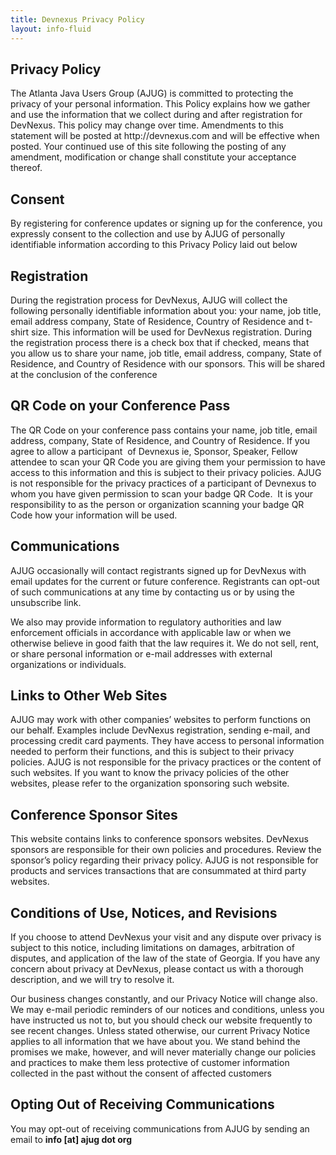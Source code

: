 ```yaml
---
title: Devnexus Privacy Policy
layout: info-fluid
---
```


<section><h1 class="featured-header">Privacy Policy</h1><p>The Atlanta Java Users Group (AJUG) is committed to protecting the privacy of your personal information. This Policy explains how we gather and use the information that we collect during and after registration for DevNexus. This policy may change over time. Amendments to this statement will be posted at http://devnexus.com and will be effective when posted. Your continued use of this site following the posting of any amendment, modification or change shall constitute your acceptance thereof.</p><h2>Consent</h2><p>By registering for conference updates or signing up for the conference, you expressly consent to the collection and use by AJUG of personally identifiable information according to this Privacy Policy laid out below&nbsp;</p><h2>Registration</h2><p>During the registration process for DevNexus, AJUG will collect the following personally identifiable information about you: your name, job title, email address company, State of Residence, Country of Residence and t-shirt size. This information will be used for DevNexus registration. During the registration process there is a check box that if checked, means that you allow us to share your name, job title, email address, company, State of Residence, and Country of Residence with our sponsors. This will be shared at the conclusion of the conference</p><h2>QR Code on your Conference Pass</h2><p>The QR Code on your conference pass contains your name, job title, email address, company, State of Residence, and Country of Residence. If you agree to allow a participant &nbsp;of Devnexus ie, Sponsor, Speaker, Fellow attendee to scan your QR Code you are giving them your permission to have access to this information and this is subject to their privacy policies. AJUG is not responsible for the privacy practices of a participant of Devnexus to whom you have given permission to scan your badge QR Code. &nbsp;It is your responsibility to as the person or organization scanning your badge QR Code how your information will be used.</p><h2>Communications</h2><p>AJUG occasionally will contact registrants signed up for DevNexus with email updates for the current or future conference. Registrants can opt-out of such communications at any time by contacting us or by using the unsubscribe link.</p><p>We also may provide information to regulatory authorities and law enforcement officials in accordance with applicable law or when we otherwise believe in good faith that the law requires it. We do not sell, rent, or share personal information or e-mail addresses with external organizations or individuals.</p><h2>Links to Other Web Sites</h2><p>AJUG may work with other companies&rsquo; websites to perform functions on our behalf. Examples include DevNexus registration, sending e-mail, and processing credit card payments. They have access to personal information needed to perform their functions, and this is subject to their privacy policies. AJUG is not responsible for the privacy practices or the content of such websites. If you want to know the privacy policies of the other websites, please refer to the organization sponsoring such website.</p><h2>Conference Sponsor Sites</h2><p>This website contains links to conference sponsors websites. DevNexus sponsors are responsible for their own policies and procedures. Review the sponsor&rsquo;s policy regarding their privacy policy. AJUG is not responsible for products and services transactions that are consummated at third party websites.</p><h2>Conditions of Use, Notices, and Revisions</h2><p>If you choose to attend DevNexus your visit and any dispute over privacy is subject to this notice, including limitations on damages, arbitration of disputes, and application of the law of the state of Georgia. If you have any concern about privacy at DevNexus, please contact us with a thorough description, and we will try to resolve it.</p><p>Our business changes constantly, and our Privacy Notice will change also. We may e-mail periodic reminders of our notices and conditions, unless you have instructed us not to, but you should check our website frequently to see recent changes. Unless stated otherwise, our current Privacy Notice applies to all information that we have about you. We stand behind the promises we make, however, and will never materially change our policies and practices to make them less protective of customer information collected in the past without the consent of affected customers</p><h2>Opting Out of Receiving Communications</h2><p>You may opt-out of receiving communications from AJUG by sending an email to <strong>info [at] ajug dot org</strong></p></section>